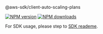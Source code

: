 @aws-sdk/client-auto-scaling-plans

[![NPM version](https://img.shields.io/npm/v/@aws-sdk/client-auto-scaling-plans/preview.svg)](https://www.npmjs.com/package/@aws-sdk/client-auto-scaling-plans)
[![NPM downloads](https://img.shields.io/npm/dm/@aws-sdk/client-auto-scaling-plans.svg)](https://www.npmjs.com/package/@aws-sdk/client-auto-scaling-plans)

For SDK usage, please step to [SDK reademe](https://github.com/aws/aws-sdk-js-v3).
